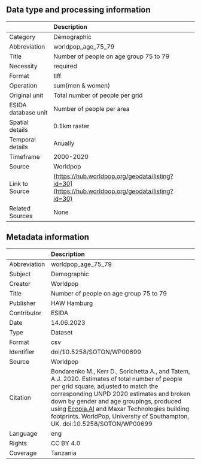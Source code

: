 ## Data type and processing information 

|                     | Description                                                                                      |
|:--------------------|:-------------------------------------------------------------------------------------------------|
| Category            | Demographic                                                                                      |
| Abbreviation        | worldpop_age_75_79                                                                               |
| Title               | Number of people on age group 75 to 79                                                           |
| Necessity           | required                                                                                         |
| Format              | tiff                                                                                             |
| Operation           | sum(men & women)                                                                                 |
| Original unit       | Total number of people per grid                                                                  |
| ESIDA database unit | Number of people per area                                                                        |
| Spatial details     | 0.1km raster                                                                                     |
| Temporal details    | Anually                                                                                          |
| Timeframe           | 2000-2020                                                                                        |
| Source              | Worldpop                                                                                         |
| Link to Source      | [https://hub.worldpop.org/geodata/listing?id=30](https://hub.worldpop.org/geodata/listing?id=30) |
| Related Sources     | None                                                                                             |

## Metadata information 

|              | Description                                                                                                                                                                                                                                                                                                                                                                 |
|:-------------|:----------------------------------------------------------------------------------------------------------------------------------------------------------------------------------------------------------------------------------------------------------------------------------------------------------------------------------------------------------------------------|
| Abbreviation | worldpop_age_75_79                                                                                                                                                                                                                                                                                                                                                          |
| Subject      | Demographic                                                                                                                                                                                                                                                                                                                                                                 |
| Creator      | Worldpop                                                                                                                                                                                                                                                                                                                                                                    |
| Title        | Number of people on age group 75 to 79                                                                                                                                                                                                                                                                                                                                      |
| Publisher    | HAW Hamburg                                                                                                                                                                                                                                                                                                                                                                 |
| Contributor  | ESIDA                                                                                                                                                                                                                                                                                                                                                                       |
| Date         | 14.06.2023                                                                                                                                                                                                                                                                                                                                                                  |
| Type         | Dataset                                                                                                                                                                                                                                                                                                                                                                     |
| Format       | csv                                                                                                                                                                                                                                                                                                                                                                         |
| Identifier   | doi/10.5258/SOTON/WP00699                                                                                                                                                                                                                                                                                                                                                   |
| Source       | Worldpop                                                                                                                                                                                                                                                                                                                                                                    |
| Citation     | Bondarenko M., Kerr D., Sorichetta A., and Tatem, A.J. 2020. Estimates of total number of people per grid square, adjusted to match the corresponding UNPD 2020 estimates and broken down by gender and age groupings, produced using [Ecopia.AI](Ecopia.AI) and Maxar Technologies building footprints. WorldPop, University of Southampton, UK. doi:10.5258/SOTON/WP00699 |
| Language     | eng                                                                                                                                                                                                                                                                                                                                                                         |
| Rights       | CC BY 4.0                                                                                                                                                                                                                                                                                                                                                                   |
| Coverage     | Tanzania                                                                                                                                                                                                                                                                                                                                                                    |